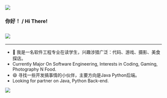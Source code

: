 <!--
**MagiDrag0n/MagiDrag0n** is a ✨ _special_ ✨ repository because its `README.md` (this file) appears on your GitHub profile.

Here are some ideas to get you started:

- 🔭 I’m currently working on ...
- 🌱 I’m currently learning ...
- 👯 I’m looking to collaborate on ...
- 🤔 I’m looking for help with ...
- 💬 Ask me about ...
- 📫 How to reach me: ...
- 😄 Pronouns: ...
- ⚡ Fun fact: ...
-->

![](https://cdn.jsdelivr.net/gh/MagiDrag0n/PicBed/img/friendlink.png)
### 你好！  /  Hi There! 
## <img src="https://visitor-badge.glitch.me/badge?page_id=MagiDrag0n" />
---
- 🔭 我是一名软件工程专业在读学生，兴趣涉猎广泛：代码、游戏、摄影、美食探店。
- Currently Major On Software Engineering, Interests in Coding, Gaming, Photography N Food.
- 😄 寻找一些开发搞事情的小伙伴，主要方向是Java Python后端。
- Looking for partner on Java, Python Back-end.

<div>
<img src="https://github-readme-streak-stats.herokuapp.com/?user=MagiDrag0n" /> 
<!-- <img src="https://github-readme-stats.vercel.app/api/top-langs/?username=MagiDrag0n" />  -->
</div>






